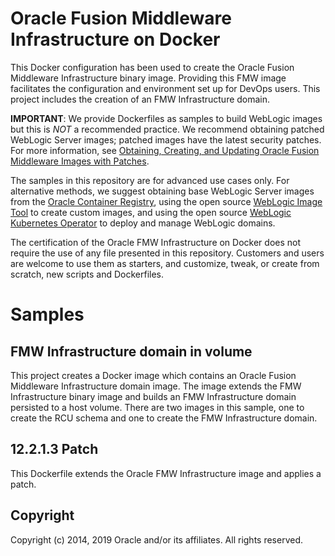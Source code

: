 Oracle Fusion Middleware Infrastructure on Docker
=================================================
This Docker configuration has been used to create the Oracle Fusion Middleware Infrastructure binary image. Providing this FMW image facilitates the configuration and environment set up for DevOps users. This project includes the creation of an  FMW Infrastructure domain.

**IMPORTANT**: We provide Dockerfiles as samples to build WebLogic images but this is _NOT_ a recommended practice. We recommend obtaining patched WebLogic Server images; patched images have the latest security patches. For more information, see [Obtaining, Creating, and Updating Oracle Fusion Middleware Images with Patches](https://docs.oracle.com/en/middleware/fusion-middleware/12.2.1.4/opatc/obtaining-creating-and-updating-oracle-fusion-middleware-images-patches.html#GUID-4FB15429-C985-472F-BDC6-669CA1B678E8).

The samples in this repository are for advanced use cases only. For alternative methods, we suggest obtaining base WebLogic Server images from the [Oracle Container Registry](https://oracle.github.io/weblogic-kubernetes-operator/userguide/base-images/ocr-images/), using the open source [WebLogic Image Tool](https://oracle.github.io/weblogic-kubernetes-operator/userguide/base-images/custom-images/) to create custom images, and using the open source [WebLogic Kubernetes Operator](https://oracle.github.io/weblogic-kubernetes-operator/) to deploy and manage WebLogic domains.

The certification of the Oracle FMW Infrastructure on Docker does not require the use of any file presented in this repository. Customers and users are welcome to use them as starters, and customize, tweak, or create from scratch, new scripts and Dockerfiles.

# Samples
## FMW Infrastructure domain in volume
This project creates a Docker image which contains an Oracle Fusion Middleware Infrastructure domain image. The image extends the FMW Infrastructure binary image and builds an FMW Infrastructure domain persisted to a host volume.
There are two images in this sample, one to create the RCU schema and one to create the FMW Infrastructure domain.

## 12.2.1.3 Patch
This Dockerfile extends the Oracle FMW Infrastructure image and applies a patch.


## Copyright
Copyright (c) 2014, 2019 Oracle and/or its affiliates. All rights reserved.
